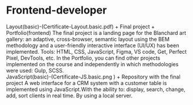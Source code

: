 # Frontend-developer

Layout(basic)-(Certificate-Layout.basic.pdf) + Final project + Portfolio(frontend)
The final project is a landing page for the Blanchard art gallery: an adaptive, cross-browser, semantic layout using the BEM methodology and a user-friendly interactive interface (UI/UX) has been implemented.
Tools: HTML, CSS, JavaScript, Figma, VS code, Get, Perfect Pixel, DevTools, etc.
In the Portfolio, you can find other projects implemented on the course and independently in which methodologies were used: Gulp, SCSS.  
JavaScript(basic)-(Certificate-JS.basic.png ) + Repository with the final project
A web interface for a CRM system with a customer table is implemented using JavaScript.With the ability to: display, search, change, add, sort clients in real time. By using a local server.
